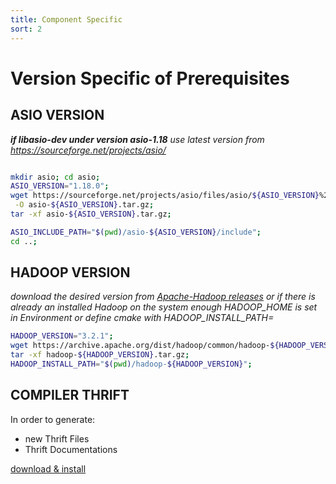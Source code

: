 ```yaml
---
title: Component Specific
sort: 2
---
```


# Version Specific of Prerequisites



## ASIO VERSION

_**if libasio-dev under version asio-1.18**_
_use latest version from https://sourceforge.net/projects/asio/_
```bash

mkdir asio; cd asio;
ASIO_VERSION="1.18.0";
wget https://sourceforge.net/projects/asio/files/asio/${ASIO_VERSION}%20%28Stable%29/asio-${ASIO_VERSION}.tar.gz/download \
 -O asio-${ASIO_VERSION}.tar.gz;
tar -xf asio-${ASIO_VERSION}.tar.gz;

ASIO_INCLUDE_PATH="$(pwd)/asio-${ASIO_VERSION}/include";
cd ..;

```



## HADOOP VERSION

_download the desired version from [Apache-Hadoop releases](https://hadoop.apache.org/releases.html)
or if there is already an installed Hadoop on the system enough HADOOP_HOME is set in Environment or define cmake with HADOOP_INSTALL_PATH=_

```bash
HADOOP_VERSION="3.2.1";
wget https://archive.apache.org/dist/hadoop/common/hadoop-${HADOOP_VERSION}/hadoop-${HADOOP_VERSION}.tar.gz
tar -xf hadoop-${HADOOP_VERSION}.tar.gz;
HADOOP_INSTALL_PATH="$(pwd)/hadoop-${HADOOP_VERSION}";
```



## COMPILER THRIFT

In order to generate:
* new Thrift Files
* Thrift Documentations

[download & install](https://thrift.apache.org/download)
